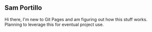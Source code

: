 ## Sam Portillo
Hi there, I'm new to Git Pages and am figuring out how this stuff works. Planning to leverage this for eventual project use.
